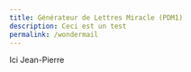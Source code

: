 ```yaml
---
title: Générateur de Lettres Miracle (PDM1)
description: Ceci est un test
permalink: /wondermail
---
```

Ici Jean-Pierre
